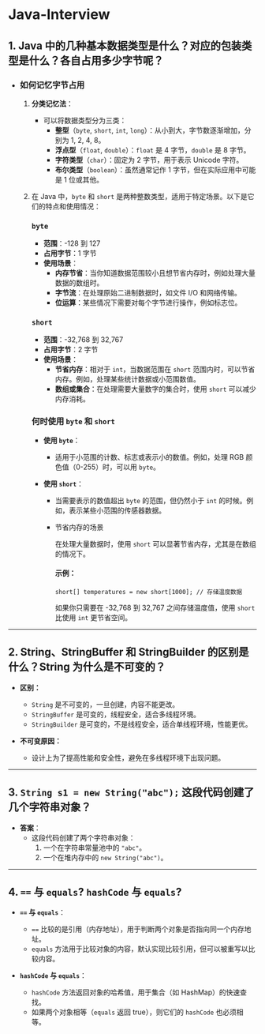# Java-Interview

## 1. Java 中的几种基本数据类型是什么？对应的包装类型是什么？各自占用多少字节呢？

- ### 如何记忆字节占用
  
  1. **分类记忆法**：
     
     - 可以将数据类型分为三类：
       - **整型**（`byte`, `short`, `int`, `long`）：从小到大，字节数逐渐增加，分别为 1, 2, 4, 8。
       - **浮点型**（`float`, `double`）：`float` 是 4 字节，`double` 是 8 字节。
       - **字符类型**（`char`）：固定为 2 字节，用于表示 Unicode 字符。
       - **布尔类型**（`boolean`）：虽然通常记作 1 字节，但在实际应用中可能是 1 位或其他。
  
  2. 在 Java 中，`byte` 和 `short` 是两种整数类型，适用于特定场景。以下是它们的特点和使用情况：
     
     ### `byte`
     
     - **范围**：-128 到 127
     - **占用字节**：1 字节
     - **使用场景**：
       - **内存节省**：当你知道数据范围较小且想节省内存时，例如处理大量数据的数组时。
       - **字节流**：在处理原始二进制数据时，如文件 I/O 和网络传输。
       - **位运算**：某些情况下需要对每个字节进行操作，例如标志位。
     
     ### `short`
     
     - **范围**：-32,768 到 32,767
     - **占用字节**：2 字节
     - **使用场景**：
       - **节省内存**：相对于 `int`，当数据范围在 `short` 范围内时，可以节省内存。例如，处理某些统计数据或小范围数值。
       - **数组或集合**：在处理需要大量数字的集合时，使用 `short` 可以减少内存消耗。
     
     ### 何时使用 `byte` 和 `short`
     
     - **使用 `byte`**：
       
       - 适用于小范围的计数、标志或表示小的数值。例如，处理 RGB 颜色值（0-255）时，可以用 `byte`。
     
     - **使用 `short`**：
       
       - 当需要表示的数值超出 `byte` 的范围，但仍然小于 `int` 的时候。例如，表示某些小范围的传感器数据。
       
       - 节省内存的场景
         
         在处理大量数据时，使用 `short` 可以显著节省内存，尤其是在数组的情况下。
         
         #### 示例：
         
         ```
         short[] temperatures = new short[1000]; // 存储温度数据
         ```
         
         如果你只需要在 -32,768 到 32,767 之间存储温度值，使用 `short` 比使用 `int` 更节省空间。

---

## 2. String、StringBuffer 和 StringBuilder 的区别是什么？String 为什么是不可变的？

- **区别：**
  
  - `String` 是不可变的，一旦创建，内容不能更改。
  - `StringBuffer` 是可变的，线程安全，适合多线程环境。
  - `StringBuilder` 是可变的，不是线程安全，适合单线程环境，性能更优。

- **不可变原因：**
  
  - 设计上为了提高性能和安全性，避免在多线程环境下出现问题。

---

## 3. `String s1 = new String("abc");` 这段代码创建了几个字符串对象？

- **答案**：
  - 这段代码创建了两个字符串对象：
    1. 一个在字符串常量池中的 `"abc"`。
    2. 一个在堆内存中的 `new String("abc")`。

---

## 4. `==` 与 `equals`? `hashCode` 与 `equals`?

- **`==` 与 `equals`**：
  
  - `==` 比较的是引用（内存地址），用于判断两个对象是否指向同一个内存地址。
  - `equals` 方法用于比较对象的内容，默认实现比较引用，但可以被重写以比较内容。

- **`hashCode` 与 `equals`**：
  
  - `hashCode` 方法返回对象的哈希值，用于集合（如 HashMap）的快速查找。
  - 如果两个对象相等（`equals` 返回 true），则它们的 `hashCode` 也必须相等。